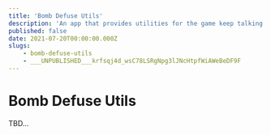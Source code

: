 ```yaml
---
title: 'Bomb Defuse Utils'
description: 'An app that provides utilities for the game keep talking and nobody explodes'
published: false
date: 2021-07-20T00:00:00.000Z
slugs:
    - bomb-defuse-utils
    - ___UNPUBLISHED___krfsqj4d_wsC78LSRgNpg3lJNcHtpfWiAWeBeDF9F
---
```


# Bomb Defuse Utils

TBD...

